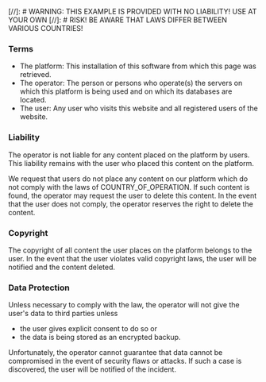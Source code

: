 [//]: # WARNING: THIS EXAMPLE IS PROVIDED WITH NO LIABILITY! USE AT YOUR OWN
[//]: #          RISK! BE AWARE THAT LAWS DIFFER BETWEEN VARIOUS COUNTRIES!

### Terms

  * The platform: This installation of this software from which this page was
    retrieved.
  * The operator: The person or persons who operate(s) the servers on which this
    platform is being used and on which its databases are located.
  * The user: Any user who visits this website and all registered users of the
    website.

### Liability

The operator is not liable for any content placed on the platform by users. This
liability remains with the user who placed this content on the platform.

We request that users do not place any content on our platform which do not
comply with the laws of COUNTRY_OF_OPERATION. If such content is found, the
operator may request the user to delete this content. In the event that the user
does not comply, the operator reserves the right to delete the content.

### Copyright

The copyright of all content the user places on the platform belongs to the
user. In the event that the user violates valid copyright laws, the user will be
notified and the content deleted.

### Data Protection

Unless necessary to comply with the law, the operator will not give the user's
data to third parties unless

  * the user gives explicit consent to do so or
  * the data is being stored as an encrypted backup.

Unfortunately, the operator cannot guarantee that data cannot be compromised in
the event of security flaws or attacks. If such a case is discovered, the user
will be notified of the incident.
